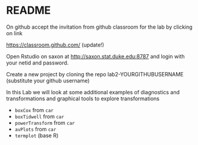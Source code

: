 # README 

On github accept the invitation from github classroom for the lab by clicking on link

https://classroom.github.com/   (update!)


Open Rstudio on saxon at http://saxon.stat.duke.edu:8787 and login with your netid and password.  

Create a new project by cloning the repo lab2-YOURGITHUBUSERNAME  (substitute your github username)

In this Lab we will look at some additional examples of diagnostics and transformations and graphical tools to explore transformations

* `boxCox` from `car`
* `boxTidwell`  from `car`
* `powerTransform` from `car`
* `avPlots`  from `car`
* `termplot` (base R)
